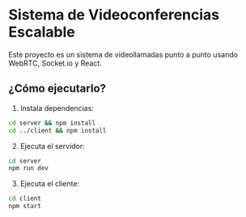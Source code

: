 
# Sistema de Videoconferencias Escalable

Este proyecto es un sistema de videollamadas punto a punto usando WebRTC, Socket.io y React.

## ¿Cómo ejecutarlo?

1. Instala dependencias:
```bash
cd server && npm install
cd ../client && npm install
```

2. Ejecuta el servidor:
```bash
cd server
npm run dev
```

3. Ejecuta el cliente:
```bash
cd client
npm start
```

